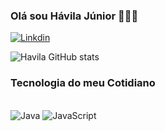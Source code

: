 ### Olá sou Hávila Júnior 👨🏾‍💻



<div>

  [![Linkdin](https://img.shields.io/badge/LinkedIn-0077B5?style=for-the-badge&logo=linkedin&logoColor=white)](www.linkedin.com/in/hávila-j-30247a2b7)

</div>         

</div>

  ![Havila GitHub stats](https://github-readme-stats.vercel.app/api?username=DevHavila&show_icons=true&theme=highcontrast)

</div>

### Tecnologia do meu Cotidiano

</div style="display: inline_block"><br/> 
<img alingn= "center" alt= "Java" src="https://img.shields.io/badge/Java-ED8B00?style=for-the-badge&logo=openjdk&logoColor=white" /> <img alingn= "center" alt= "JavaScript" src="https://img.shields.io/badge/JavaScript-F7DF1E?style=for-the-badge&logo=javascript&logoColor=black" />

</div>
